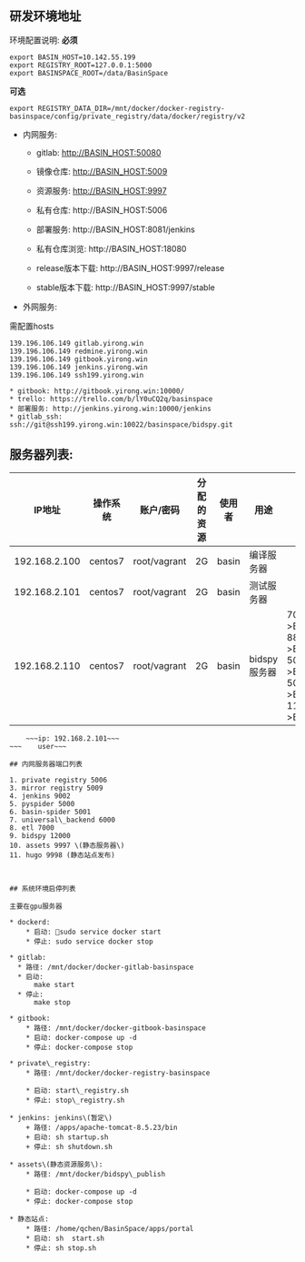 ## 研发环境地址

环境配置说明:
**必须**
~~~
export BASIN_HOST=10.142.55.199
export REGISTRY_ROOT=127.0.0.1:5000
export BASINSPACE_ROOT=/data/BasinSpace
~~~

**可选**
~~~
export REGISTRY_DATA_DIR=/mnt/docker/docker-registry-basinspace/config/private_registry/data/docker/registry/v2
~~~

- 内网服务:

    * gitlab: [http://BASIN_HOST:50080](http://BASIN_HOST:50080)
    * 镜像仓库: [http://BASIN_HOST:5009](http://BASIN_HOST:5009)
    * 资源服务: [http://BASIN_HOST:9997](http://BASIN_HOST:9997)
    * 私有仓库: http://BASIN_HOST:5006
    * 部署服务: http://BASIN_HOST:8081/jenkins
    * 私有仓库浏览: http://BASIN_HOST:18080

    * release版本下载: http://BASIN_HOST:9997/release
    * stable版本下载: http://BASIN_HOST:9997/stable
    
- 外网服务:

需配置hosts
~~~
139.196.106.149 gitlab.yirong.win
139.196.106.149 redmine.yirong.win
139.196.106.149 gitbook.yirong.win
139.196.106.149 jenkins.yirong.win
139.196.106.149 ssh199.yirong.win
~~~

    * gitbook: http://gitbook.yirong.win:10000/
    * trello: https://trello.com/b/lY0uCQ2q/basinspace
    * 部署服务: http://jenkins.yirong.win:10000/jenkins
    * gitlab_ssh: 	ssh://git@ssh199.yirong.win:10022/basinspace/bidspy.git
    
    

## 服务器列表:

| IP地址 |  操作系统 | 账户/密码 | 分配的资源 | 使用者 | 用途 | 端口映射
| --- | --- | --- | --- | --- | --- | --- |
| 192.168.2.100 | centos7 | root/vagrant | 2G | basin | 编译服务器  | |
| 192.168.2.101 | centos7 | root/vagrant | 2G | basin | 测试服务器 | |
| 192.168.2.110 | centos7 | root/vagrant | 2G | basin | bidspy服务器 | 7000->BASIN_HOST:17000 <br>8880->BASIN_HOST:18880 <br>5000->BASIN_HOST:15000 <br>5001->BASIN_HOST:15001 <br>11081->BASIN_HOST:11082|



    
~~~3. s01 machine~~~
    ~~~ip: 192.168.2.101~~~
~~~    user~~~

## 内网服务器端口列表

1. private registry 5006
3. mirror registry 5009
4. jenkins 9002
5. pyspider 5000
6. basin-spider 5001
7. universal\_backend 6000
8. etl 7000
9. bidspy 12000
10. assets 9997 \(静态服务器\)
11. hugo 9998 (静态站点发布)



## 系统环境启停列表

主要在gpu服务器

* dockerd:
    * 启动: sudo service docker start
    * 停止: sudo service docker stop

* gitlab: 
  * 路径: /mnt/docker/docker-gitlab-basinspace
  * 启动:
      make start
  * 停止:
      make stop

* gitbook: 
    * 路径: /mnt/docker/docker-gitbook-basinspace
    * 启动: docker-compose up -d
    * 停止: docker-compose stop

* private\_registry:        
    * 路径: /mnt/docker/docker-registry-basinspace

    * 启动: start\_registry.sh 
    * 停止: stop\_registry.sh

* jenkins: jenkins\(暂定\)
    + 路径: /apps/apache-tomcat-8.5.23/bin
    + 启动: sh startup.sh
    + 停止: sh shutdown.sh

* assets\(静态资源服务\): 
    * 路径: /mnt/docker/bidspy\_publish

    * 启动: docker-compose up -d
    * 停止: docker-compose stop

* 静态站点:
    * 路径: /home/qchen/BasinSpace/apps/portal
    * 启动: sh  start.sh
    * 停止: sh stop.sh



